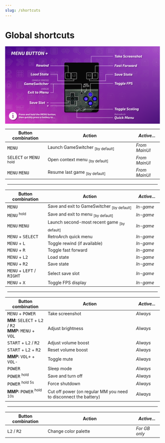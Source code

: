 ```yaml
---
slug: /shortcuts
---
```



# Global shortcuts

![](./global-shortcuts.png)

<table align="center">
    <thead>
        <tr>
            <th>Button combination</th>
            <th>Action</th>
            <th><em>Active...</em></th>
        </tr>
    </thead>
    <tbody>
        <tr>
            <td><kbd>MENU</kbd></td>
            <td>Launch GameSwitcher <sub>[by default]</sub></td>
            <td><em>From MainUI</em></td>
        </tr>
        <tr>
            <td><kbd>SELECT</kbd> or <kbd>MENU</kbd> <sup>hold</sup></td>
            <td>Open context menu <sub>[by default]</sub></td>
            <td><em>From MainUI</em></td>
        </tr>
        <tr>
            <td><kbd>MENU</kbd> <kbd>MENU</kbd></td>
            <td>Resume last game <sub>[by default]</sub></td>
            <td><em>From MainUI</em></td>
        </tr>
    </tbody>
    <tr class="table-separator">
        <td colspan="3">
            <hr />
        </td>
    </tr>
    <thead>
        <tr>
            <th>Button combination</th>
            <th>Action</th>
            <th><em>Active...</em></th>
        </tr>
    </thead>
    <tbody>
        <tr>
            <td><kbd>MENU</kbd></td>
            <td>Save and exit to GameSwitcher <sub>[by default]</sub></td>
            <td><em>In-game</em></td>
        </tr>
        <tr>
            <td><kbd>MENU</kbd> <sup>hold</sup></td>
            <td>Save and exit to menu <sub>[by default]</sub></td>
            <td><em>In-game</em></td>
        </tr>
        <tr>
            <td><kbd>MENU</kbd> <kbd>MENU</kbd></td>
            <td>Launch second-most recent game <sub>[by default]</sub></td>
            <td><em>In-game</em></td>
        </tr>
        <tr>
            <td><kbd>MENU</kbd> + <kbd>SELECT</kbd></td>
            <td>RetroArch quick menu</td>
            <td><em>In-game</em></td>
        </tr>
        <tr>
            <td><kbd>MENU</kbd> + <kbd>L</kbd></td>
            <td>Toggle rewind (if available)</td>
            <td><em>In-game</em></td>
        </tr>
        <tr>
            <td><kbd>MENU</kbd> + <kbd>R</kbd></td>
            <td>Toggle fast forward</td>
            <td><em>In-game</em></td>
        </tr>
        <tr>
            <td><kbd>MENU</kbd> + <kbd>L2</kbd></td>
            <td>Load state</td>
            <td><em>In-game</em></td>
        </tr>
        <tr>
            <td><kbd>MENU</kbd> + <kbd>R2</kbd></td>
            <td>Save state</td>
            <td><em>In-game</em></td>
        </tr>
        <tr>
            <td><kbd>MENU</kbd> + <kbd>LEFT</kbd> / <kbd>RIGHT</kbd></td>
            <td>Select save slot</td>
            <td><em>In-game</em></td>
        </tr>
        <tr>
            <td><kbd>MENU</kbd> + <kbd>X</kbd></td>
            <td>Toggle FPS display</td>
            <td><em>In-game</em></td>
        </tr>
    </tbody>
    <tr class="table-separator">
        <td colspan="3">
            <hr />
        </td>
    </tr>
    <thead>
        <tr>
            <th>Button combination</th>
            <th>Action</th>
            <th><em>Active...</em></th>
        </tr>
    </thead>
    <tbody>
        <tr>
            <td><kbd>MENU</kbd> + <kbd>POWER</kbd></td>
            <td>Take screenshot</td>
            <td><em>Always</em></td>
        </tr>
        <tr>
            <td><b>MM:</b> <kbd>SELECT</kbd> + <kbd>L2</kbd> / <kbd>R2</kbd><br /><b>MMP:</b> <kbd>MENU</kbd> +
                <kbd>VOL</kbd></td>
            <td>Adjust brightness</td>
            <td><em>Always</em></td>
        </tr>
        <tr>
            <td><kbd>START</kbd> + <kbd>L2</kbd> / <kbd>R2</kbd></td>
            <td>Adjust volume boost</td>
            <td><em>Always</em></td>
        </tr>
        <tr>
            <td><kbd>START</kbd> + <kbd>L2</kbd> + <kbd>R2</kbd></td>
            <td>Reset volume boost</td>
            <td><em>Always</em></td>
        </tr>
        <tr>
            <td><b>MMP:</b> <kbd>VOL+</kbd> + <kbd>VOL-</kbd></td>
            <td>Toggle mute</td>
            <td><em>Always</em></td>
        </tr>
        <tr>
            <td><kbd>POWER</kbd></td>
            <td>Sleep mode</td>
            <td><em>Always</em></td>
        </tr>
        <tr>
            <td><kbd>POWER</kbd> <sup>hold</sup></td>
            <td>Save and turn off</td>
            <td><em>Always</em></td>
        </tr>
        <tr>
            <td><kbd>POWER</kbd> <sup>hold 5s</sup></td>
            <td>Force shutdown</td>
            <td><em>Always</em></td>
        </tr>
        <tr>
            <td><b>MMP:</b> <kbd>POWER</kbd> <sup>hold 10s</sup></td>
            <td>Cut off power (on regular MM you need to disconnect the battery)</td>
            <td><em>Always</em></td>
        </tr>
    </tbody>
    <tr class="table-separator">
        <td colspan="3">
            <hr />
        </td>
    </tr>
    <thead>
        <tr>
            <th>Button combination</th>
            <th>Action</th>
            <th><em>Active...</em></th>
        </tr>
    </thead>
    <tbody>
        <tr>
            <td><kbd>L2</kbd> / <kbd>R2</kbd></td>
            <td>Change color palette</td>
            <td><em>For GB only</em></td>
        </tr>
    </tbody>
</table>
